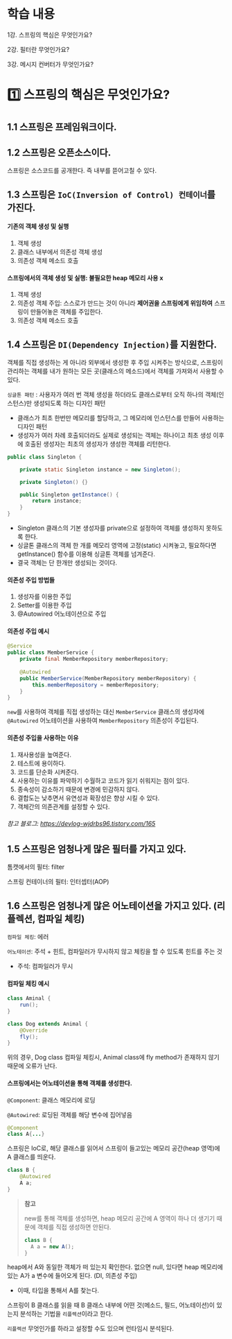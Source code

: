 # 학습 내용
1강. 스프링의 핵심은 무엇인가요?

2강. 필터란 무엇인가요?

3강. 메시지 컨버터가 무엇인가요?



# 1️⃣ 스프링의 핵심은 무엇인가요?

## 1.1 스프링은 프레임워크이다.
## 1.2 스프링은 오픈소스이다.
스프링은 소스코드를 공개한다. 즉 내부를 뜯어고칠 수 있다.

## 1.3 스프링은 `IoC(Inversion of Control) 컨테이너`를 가진다.
#### 기존의 객체 생성 및 실행

1. 객체 생성
2. 클래스 내부에서 의존성 객체 생성
3. 의존성 객체 메소드 호출

#### 스프링에서의 객체 생성 및 실행: 불필요한 heap 메모리 사용 x

1. 객체 생성
2. 의존성 객체 주입: 스스로가 만드는 것이 아니라 **제어권을 스프링에게 위임하여** 스프링이 만들어놓은 객체를 주입한다.
3. 의존성 객체 메소드 호출

## 1.4 스프링은 `DI(Dependency Injection)`를 지원한다.
객체를 직접 생성하는 게 아니라 외부에서 생성한 후 주입 시켜주는 방식으로, 스프링이 관리하는 객체를 내가 원하는 모든 곳(클래스의 메소드)에서 객체를 가져와서 사용할 수 있다.
    
`싱글톤 패턴` : 사용자가 여러 번 객체 생성을 하더라도 클래스로부터 오직 하나의 객체(인스턴스)만 생성되도록 하는 디자인 패턴

- 클래스가 최초 한번만 메모리를 할당하고, 그 메모리에 인스턴스를 만들어 사용하는 디자인 패턴
- 생성자가 여러 차례 호출되더라도 실제로 생성되는 객체는 하나이고 최초 생성 이후에 호출된 생성자는 최초의 생성자가 생성한 객체를 리턴한다.
```java
public class Singleton {

    private static Singleton instance = new Singleton();

    private Singleton() {}

    public Singleton getInstance() {
        return instance;
    }
}
```
- Singleton 클래스의 기본 생성자를 private으로 설정하여 객체를 생성하지 못하도록 한다.
- 싱글톤 클래스의 객체 한 개를 메모리 영역에 고정(static) 시켜놓고, 필요하다면 getInstance() 함수를 이용해 싱글톤 객체를 넘겨준다.
- 결국 객체는 단 한개만 생성되는 것이다.

#### 의존성 주입 방법들

1. 생성자를 이용한 주입
2. Setter를 이용한 주입
3. @Autowired 어노테이션으로 주입

#### 의존성 주입 예시
```java
@Service
public class MemberService {
    private final MemberRepository memberRepository;
    
    @Autowired
    public MemberService(MemberRepository memberRepository) {
        this.memberRepository = memberRepository;
    }
}
```
`new`를 사용하여 객체를 직접 생성하는 대신
`MemberService` 클래스의 생성자에 `@Autowired` 어노테이션을 사용하여 `MemberRepository` 의존성이 주입된다.


#### 의존성 주입을 사용하는 이유
1. 재사용성을 높여준다.
2. 테스트에 용이하다.
3. 코드를 단순화 시켜준다.
4. 사용하는 이유를 파악하기 수월하고 코드가 읽기 쉬워지는 점이 있다.
5. 종속성이 감소하기 때문에 변경에 민감하지 않다.
6. 결합도는 낮추면서 유연성과 확장성은 향상 시킬 수 있다.
7. 객체간의 의존관계를 설정할 수 있다.
###### 참고 블로그: https://devlog-wjdrbs96.tistory.com/165


## 1.5 스프링은 엄청나게 많은 필터를 가지고 있다.
톰캣에서의 필터: filter

스프링 컨테이너의 필터: 인터셉터(AOP)

## 1.6 스프링은 엄청나게 많은 어노테이션을 가지고 있다. (리플렉션, 컴파일 체킹)
`컴파일 체킹`: 에러

`어노테이션`: 주석 + 힌트, 컴파일러가 무시하지 않고 체킹을 할 수 있도록 힌트를 주는 것
- 주석: 컴파일러가 무시

#### 컴파일 체킹 예시
```java
class Aminal {
    run();
}
```
```java
class Dog extends Animal {
    @Override
    fly();
}
```
위의 경우, Dog class 컴파일 체킹시, Animal class에 fly method가 존재하지 않기 때문에 오류가 난다.

#### 스프링에서는 어노테이션을 통해 객체를 생성한다.
`@Component`: 클래스 메모리에 로딩

`@Autowired`: 로딩된 객체를 해당 변수에 집어넣음

```java
@Component
class A{...}
```
스프링은 IoC로, 해당 클래스를 읽어서 스프링이 들고있는 메모리 공간(heap 영역)에 A 클래스를 띄운다.
```java
class B {
    @Autowired
    A a;
}
```
> **참고**
>
> new를 통해 객체를 생성하면, heap 메모리 공간에 A 영역이 하나 더 생기기 때문에 객체를 직접 생성하면 안된다.
> 
>```java
> class B {
>   A a = new A();
> }
>```
heap에서 A와 동일한 객체가 떠 있는지 확인한다. 없으면 null, 있다면 heap 메모리에 있는 A가 a 변수에 들어오게 된다. (DI, 의존성 주입)
- 이때, 타입을 통해서 A를 찾는다.

스프링이 B 클래스를 읽을 때 B 클래스 내부에 어떤 것(메소드, 필드, 어노테이션)이 있는지 분석하는 기법을 `리플렉션`이라고 한다.

`리플렉션` 무엇인가를 하라고 설정할 수도 있으며 런타임시 분석된다.